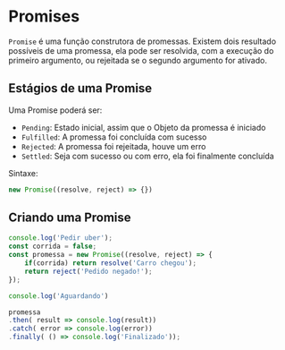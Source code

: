 # Promises

`Promise` é uma função construtora de promessas. Existem dois resultado possíveis de uma promessa, ela pode ser resolvida, com a execução do primeiro argumento, ou rejeitada se  o segundo argumento for ativado.

## Estágios de uma Promise

Uma Promise poderá ser:

* `Pending`: Estado inicial, assim que o Objeto da promessa é iniciado
* `Fulfilled`: A promessa foi concluída com sucesso
* `Rejected`: A promessa foi rejeitada, houve um erro
* `Settled`: Seja com sucesso ou com erro, ela foi finalmente concluída

Sintaxe:

```js
new Promise((resolve, reject) => {})
```

## Criando uma Promise

```js
console.log('Pedir uber');
const corrida = false;
const promessa = new Promise((resolve, reject) => {
    if(corrida) return resolve('Carro chegou');
    return reject('Pedido negado!');
});

console.log('Aguardando')

promessa
.then( result => console.log(result))
.catch( error => console.log(error))
.finally( () => console.log('Finalizado'));
```
